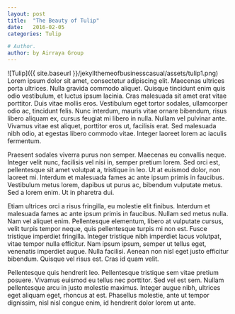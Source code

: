 ```yaml
---
layout: post
title:  "The Beauty of Tulip"
date:   2016-02-05
categories: Tulip

# Author.
author: by Airraya Group
---
```

![Tulip]({{ site.baseurl }}/jekyllthemeofbusinesscasual/assets/tulip1.png)
Lorem ipsum dolor sit amet, consectetur adipiscing elit. Maecenas ultrices porta ultrices. Nulla gravida commodo aliquet. Quisque tincidunt enim quis odio vestibulum, et luctus ipsum lacinia. Cras malesuada sit amet erat vitae porttitor. Duis vitae mollis eros. Vestibulum eget tortor sodales, ullamcorper odio ac, tincidunt felis. Nunc interdum, mauris vitae ornare bibendum, risus libero aliquam ex, cursus feugiat mi libero in nulla. Nullam vel pulvinar ante. Vivamus vitae est aliquet, porttitor eros ut, facilisis erat. Sed malesuada nibh odio, at egestas libero commodo vitae. Integer laoreet lorem ac iaculis fermentum.

Praesent sodales viverra purus non semper. Maecenas eu convallis neque. Integer velit nunc, facilisis vel nisi in, semper pretium lorem. Sed orci est, pellentesque sit amet volutpat a, tristique in leo. Ut at euismod dolor, non laoreet mi. Interdum et malesuada fames ac ante ipsum primis in faucibus. Vestibulum metus lorem, dapibus ut purus ac, bibendum vulputate metus. Sed a lorem enim. Ut in pharetra dui.

Etiam ultrices orci a risus fringilla, eu molestie elit finibus. Interdum et malesuada fames ac ante ipsum primis in faucibus. Nullam sed metus nulla. Nam vel aliquet enim. Pellentesque elementum, libero at vulputate cursus, velit turpis tempor neque, quis pellentesque turpis mi non est. Fusce tristique imperdiet fringilla. Integer tristique nibh imperdiet lacus volutpat, vitae tempor nulla efficitur. Nam ipsum ipsum, semper ut tellus eget, venenatis imperdiet augue. Nulla facilisi. Aenean non nisl eget justo efficitur bibendum. Quisque vel risus est. Cras id quam velit.

Pellentesque quis hendrerit leo. Pellentesque tristique sem vitae pretium posuere. Vivamus euismod eu tellus nec porttitor. Sed vel est sem. Nullam pellentesque arcu in justo molestie maximus. Integer augue nibh, ultrices eget aliquam eget, rhoncus at est. Phasellus molestie, ante ut tempor dignissim, nisl nisl congue enim, id hendrerit dolor lorem ut ante.